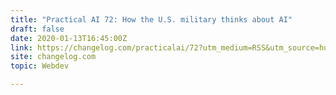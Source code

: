 ```yaml
---
title: "Practical AI 72: How the U.S. military thinks about AI"
draft: false
date: 2020-01-13T16:45:00Z
link: https://changelog.com/practicalai/72?utm_medium=RSS&utm_source=hune
site: changelog.com
topic: Webdev  

---
```

